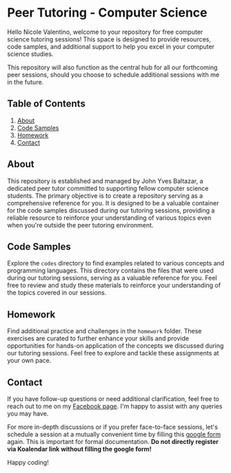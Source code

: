 # Peer Tutoring - Computer Science

Hello Nicole Valentino, welcome to your repository for free computer science tutoring sessions! This space is designed to provide resources, code samples, and additional support to help you excel in your computer science studies. 

This repository will also function as the central hub for all our forthcoming peer sessions, should you choose to schedule additional sessions with me in the future.

## Table of Contents

1. [About](#about)
2. [Code Samples](#code-samples)
3. [Homework](#homework)
4. [Contact](#contact)

## About

This repository is established and managed by John Yves Baltazar, a dedicated peer tutor committed to supporting fellow computer science students. The primary objective is to create a repository serving as a comprehensive reference for you. It is designed to be a valuable container for the code samples discussed during our tutoring sessions, providing a reliable resource to reinforce your understanding of various topics even when you're outside the peer tutoring environment.

## Code Samples

Explore the `codes` directory to find examples related to various concepts and programming languages. This directory contains the files that were used during our tutoring sessions, serving as a valuable reference for you. Feel free to review and study these materials to reinforce your understanding of the topics covered in our sessions.

## Homework

Find additional practice and challenges in the `homework` folder. These exercises are curated to further enhance your skills and provide opportunities for hands-on application of the concepts we discussed during our tutoring sessions. Feel free to explore and tackle these assignments at your own pace. 

## Contact

If you have follow-up questions or need additional clarification, feel free to reach out to me on my [Facebook page](https://www.facebook.com/yvesbaltazar). I'm happy to assist with any queries you may have.

For more in-depth discussions or if you prefer face-to-face sessions, let's schedule a session at a mutually convenient time by filling this [google form](https://bit.ly/LRCPEERTutorials-Cluster5) again. This is important for formal documentation. **Do not directly register via Koalendar link without filling the google form!**  

Happy coding!